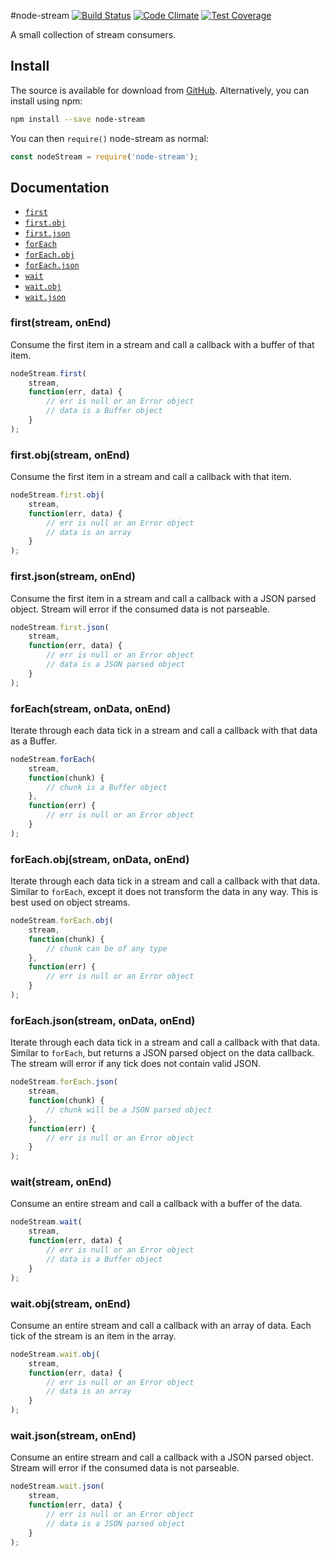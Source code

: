 #node-stream
[![Build Status][1]][2] [![Code Climate][3]][4] [![Test Coverage][5]][6]

[1]: https://travis-ci.org/stezu/node-stream.svg?branch=master
[2]: https://travis-ci.org/stezu/node-stream

[3]: https://codeclimate.com/github/stezu/node-stream/badges/gpa.svg
[4]: https://codeclimate.com/github/stezu/node-stream

[5]: https://codeclimate.com/github/stezu/node-stream/badges/coverage.svg
[6]: https://codeclimate.com/github/stezu/node-stream/coverage

A small collection of stream consumers.

## Install

The source is available for download from [GitHub](https://github.com/stezu/node-stream). Alternatively, you can install using npm:

```bash
npm install --save node-stream
```

You can then `require()` node-stream as normal:

```js
const nodeStream = require('node-stream');
```

## Documentation

* [`first`](#first)
* [`first.obj`](#firstObj)
* [`first.json`](#firstJson)
* [`forEach`](#forEach)
* [`forEach.obj`](#forEachObj)
* [`forEach.json`](#forEachJson)
* [`wait`](#wait)
* [`wait.obj`](#waitObj)
* [`wait.json`](#waitJson)

<a name="first"></a>
### first(stream, onEnd)
Consume the first item in a stream and call a callback with a buffer of that item.

```js
nodeStream.first(
    stream,
    function(err, data) {
        // err is null or an Error object
        // data is a Buffer object
    }
);
```

<a name="firstObj"></a>
### first.obj(stream, onEnd)
Consume the first item in a stream and call a callback with that item.

```js
nodeStream.first.obj(
    stream,
    function(err, data) {
        // err is null or an Error object
        // data is an array
    }
);
```

<a name="firstJson"></a>
### first.json(stream, onEnd)
Consume the first item in a stream and call a callback with a JSON parsed object. Stream will error if the consumed data is not parseable.

```js
nodeStream.first.json(
    stream,
    function(err, data) {
        // err is null or an Error object
        // data is a JSON parsed object
    }
);
```

<a name="forEach"></a>
### forEach(stream, onData, onEnd)
Iterate through each data tick in a stream and call a callback with that data as a Buffer.

```js
nodeStream.forEach(
    stream,
    function(chunk) {
        // chunk is a Buffer object
    },
    function(err) {
        // err is null or an Error object
    }
);
```

<a name="forEachObj"></a>
### forEach.obj(stream, onData, onEnd)
Iterate through each data tick in a stream and call a callback with that data. Similar to `forEach`, except it does not transform the data in any way. This is best used on object streams.

```js
nodeStream.forEach.obj(
    stream,
    function(chunk) {
        // chunk can be of any type
    },
    function(err) {
        // err is null or an Error object
    }
);
```

<a name="forEachJson"></a>
### forEach.json(stream, onData, onEnd)
Iterate through each data tick in a stream and call a callback with that data. Similar to `forEach`, but returns a JSON parsed object on the data callback. The stream will error if any tick does not contain valid JSON.

```js
nodeStream.forEach.json(
    stream,
    function(chunk) {
        // chunk will be a JSON parsed object
    },
    function(err) {
        // err is null or an Error object
    }
);
```

<a name="wait"></a>
### wait(stream, onEnd)
Consume an entire stream and call a callback with a buffer of the data.

```js
nodeStream.wait(
    stream,
    function(err, data) {
        // err is null or an Error object
        // data is a Buffer object
    }
);
```

<a name="waitObj"></a>
### wait.obj(stream, onEnd)
Consume an entire stream and call a callback with an array of data. Each tick of the stream is an item in the array.

```js
nodeStream.wait.obj(
    stream,
    function(err, data) {
        // err is null or an Error object
        // data is an array
    }
);
```

<a name="waitJson"></a>
### wait.json(stream, onEnd)
Consume an entire stream and call a callback with a JSON parsed object. Stream will error if the consumed data is not parseable.

```js
nodeStream.wait.json(
    stream,
    function(err, data) {
        // err is null or an Error object
        // data is a JSON parsed object
    }
);
```
